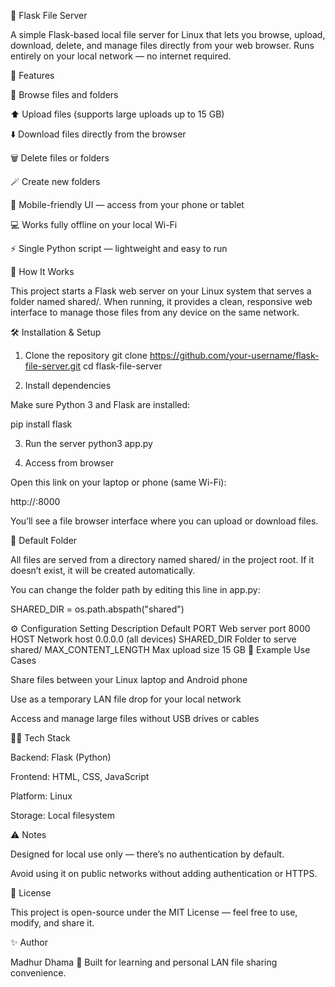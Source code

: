 📁 Flask File Server

A simple Flask-based local file server for Linux that lets you browse, upload, download, delete, and manage files directly from your web browser.
Runs entirely on your local network — no internet required.

🚀 Features

📂 Browse files and folders

⬆️ Upload files (supports large uploads up to 15 GB)

⬇️ Download files directly from the browser

🗑️ Delete files or folders

🪄 Create new folders

📱 Mobile-friendly UI — access from your phone or tablet

💻 Works fully offline on your local Wi-Fi

⚡ Single Python script — lightweight and easy to run

🧠 How It Works

This project starts a Flask web server on your Linux system that serves a folder named shared/.
When running, it provides a clean, responsive web interface to manage those files from any device on the same network.

🛠️ Installation & Setup
1. Clone the repository
git clone https://github.com/your-username/flask-file-server.git
cd flask-file-server

2. Install dependencies

Make sure Python 3 and Flask are installed:

pip install flask

3. Run the server
python3 app.py

4. Access from browser

Open this link on your laptop or phone (same Wi-Fi):

http://<your-local-ip>:8000


You’ll see a file browser interface where you can upload or download files.

📁 Default Folder

All files are served from a directory named shared/ in the project root.
If it doesn’t exist, it will be created automatically.

You can change the folder path by editing this line in app.py:

SHARED_DIR = os.path.abspath("shared")

⚙️ Configuration
Setting	Description	Default
PORT	Web server port	8000
HOST	Network host	0.0.0.0 (all devices)
SHARED_DIR	Folder to serve	shared/
MAX_CONTENT_LENGTH	Max upload size	15 GB
🧩 Example Use Cases

Share files between your Linux laptop and Android phone

Use as a temporary LAN file drop for your local network

Access and manage large files without USB drives or cables

🧑‍💻 Tech Stack

Backend: Flask (Python)

Frontend: HTML, CSS, JavaScript

Platform: Linux

Storage: Local filesystem

⚠️ Notes

Designed for local use only — there’s no authentication by default.

Avoid using it on public networks without adding authentication or HTTPS.

🏁 License

This project is open-source under the MIT License — feel free to use, modify, and share it.

✨ Author

Madhur Dhama
📍 Built for learning and personal LAN file sharing convenience.
